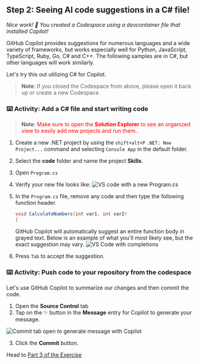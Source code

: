 ## Step 2: Seeing AI code suggestions in a C# file!

_Nice work! :tada: You created a Codespace using a devcontainer file that installed Copilot!_

GitHub Copilot provides suggestions for numerous languages and a wide variety of frameworks, but works especially well for Python, JavaScript, TypeScript, Ruby, Go, C# and C++. The following samples are in C#, but other languages will work similarly.

Let's try this out utilizing C# for Copilot.

> **Note**:
> If you closed the Codespace from above, please open it back up or create a new Codespace.

### ⌨️ Activity: Add a C# file and start writing code

> **Note**:
> <span style="color:red">Make sure to open the **Solution Explorer** to see an organized view to easily add new projects and run them..</span>

1. Create a new .NET project by using the `shift+alt+P` `.NET: New Project...` command and selecting `Console App` in the default folder. 
1. Select the **code** folder and name the project **Skills**.
1. Open `Program.cs`
1. Verify your new file looks like:
   ![VS code with a new Program.cs](./img/2-skills-dotnet-0.png)

1. In the `Program.cs` file, remove any code and then type the following function header.

   ```csharp
   void CalculateNumbers(int var1, int var2)
   {
   ```

   GitHub Copilot will automatically suggest an entire function body in grayed text. Below is an example of what you'll most likely see, but the exact suggestion may vary.
   ![VS Code with completions](./img/2-skills-dotnet-1.png)

5. Press `Tab` to accept the suggestion.

### ⌨️ Activity: Push code to your repository from the codespace

Let's use GitHub Copilot to summarize our changes and then commit the code. 

1. Open the **Source Control** tab
2. Tap on the ✨ button in the **Message** entry for Copilot to generate your message.

![Commit tab open to generate message with Copilot](img/2-skills-commit.png)

3. Click the **Commit** button.


Head to [Part 3 of the Exercise](./3-copilot-hub.md)
